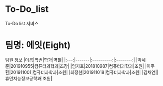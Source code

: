 # To-Do_list
To-Do list 서비스

# 팀명: 에잇(Eight)

팀원 정보
|이름|학번|학과|역할|
|:---:|-------|:----------:|:--------:|
|박세준|201910955|컴퓨터과학과|조장|
|임지호|201810987|컴퓨터과학과|조원|
|이주환|201911001|컴퓨터과학과|조원|
|최정현|201911018|컴퓨터과학과|조원|
|김채연||휴먼지능정보공학과|조원|
